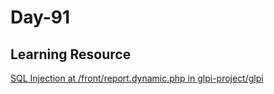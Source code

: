 # Day-91 

## Learning Resource

[SQL Injection at /front/report.dynamic.php in glpi-project/glpi](https://huntr.dev/bounties/b2e7ea1e-061a-47aa-b292-d4198cdaad4b/)
